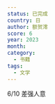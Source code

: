 ```yaml
---
status: 已完成
country: 日
author: 额贺澪
score: 6
year: 2023
month:
category:
  - 书籍
tags:
  - 文学
---
```

6/10 差强人意
